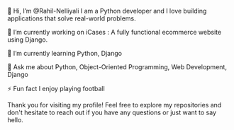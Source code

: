 👋 Hi, I’m @Rahil-Nelliyali
I am a Python developer and I love building applications that solve real-world problems.

🔭 I’m currently working on iCases : A fully functional ecommerce website using Django.

🌱 I’m currently learning Python, Django

💬 Ask me about Python, Object-Oriented Programming, Web Development, Django

⚡ Fun fact I enjoy playing football 

Thank you for visiting my profile! Feel free to explore my repositories and don't hesitate to reach out if you have any questions or just want to say hello.
